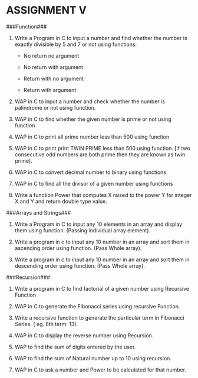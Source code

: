 # ASSIGNMENT V


###Function###
1. Write a Program in C to input a number and find whether the number is exactly divisible by 5 and 7 or not using functions: 
	+	No return no argument 

	+	No return with argument 

	+	Return with no argument 

	+	Return with argument 

2.	WAP in C to input a number and check whether the number is palindrome or not using function.
3.	WAP in C to find whether the given number is prime or not using function
4.	WAP in C to print all prime number less than 500 using function
5.	WAP in C to print print TWIN PRIME less than 500 using function. [if two consecutive odd numbers are both prime then they are known as twin prime].
6.	WAP in C to convert decimal number to binary using functions
7.	WAP in C to find all the divisor of a given number using functions
8.	Write a function Power that computes X raised to the power Y for integer X and Y and return double type value.


###Arrays and Strings###
1.	Write a Program in C to input any 10 elements in an array and display them using function. (Passing individual array element).

2.	Write a program in c to input any 10 number in an array and sort them in ascending order using function. (Pass Whole array). 

3.	Write a program in c to input any 10 number in an array and sort them in descending order using function. (Pass Whole array).


###Recursion###
1.	Write a program in C to find factorial of a given number using Recursive Function
2.	WAP in C to generate the Fibonacci series using recursive Function. 
3.	Write a recursive function to generate the particular term in Fibonacci Series. ( eg. 8th 
term: 13). 

4.	WAP in C to display the reverse number using Recursion. 

5.	WAP to find the sum of digits entered by the user. 

6.	WAP to find the sum of Natural number up to 10 using recursion. 
7.	WAP in C to ask a number and Power to be calculated for that number.